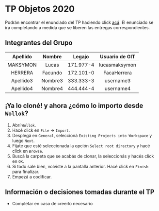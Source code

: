 # TP Objetos 2020

Podrán encontrar el enunciado del TP haciendo click [acá](https://docs.google.com/document/d/1tzozeluop7g06lwyjRSA2pJqQ6F1MeeeZ-6eaek_xx8). El enunciado se irá completando a medida que se liberen las entregas correspondientes.


## Integrantes del Grupo

| Apellido           | Nombre             | Legajo         | Usuario de GIT |
|:------------------:|:------------------:|:--------------:|:--------------:|
| MAKSYMON           | Lucas              | 171.977-4      | lucasmaksymon  |
| HERRERA            | Facundo            | 172.101-0      | FacaHerrera    |
| Apellido3          | Nombre3            | 333.333-3      | username3      |
| Apellido4          | Nombre4            | 444.444-4      | username4      |

## ¡Ya lo cloné! y ahora ¿cómo lo importo desde `Wollok`?

1. Abrí `Wollok`.
1. Hacé click en `File` -> `Import`.
1. Desplegá en `General`, seleccioná `Existing Projects into Workspace` y luego `Next`.
1. Fijate que esté seleccionada la opción `Select root directory` y hacé click en `Browse`.
1. Buscá la carpeta que se acabás de clonar, la seleccionás y hacés click en `OK`.
1. Si todo sale bien, volviste a la pantalla anterior. Hacé click en `Finish` para finalizar.
1. Empezá a codificar.

## Información o decisiones tomadas durante el TP

* Completar en caso de creerlo necesario
